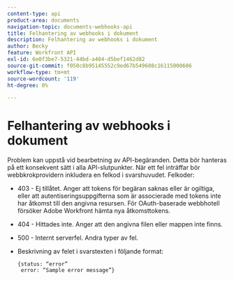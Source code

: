 ```yaml
---
content-type: api
product-area: documents
navigation-topic: documents-webhooks-api
title: Felhantering av webhooks i dokument
description: Felhantering av webhooks i dokument
author: Becky
feature: Workfront API
exl-id: 6e0f3be7-5321-44bd-a404-d5bef1462d82
source-git-commit: f050c8b95145552c9ed67b549608c16115000606
workflow-type: tm+mt
source-wordcount: '119'
ht-degree: 0%

---
```


# Felhantering av webhooks i dokument

Problem kan uppstå vid bearbetning av API-begäranden. Detta bör hanteras på ett konsekvent sätt i alla API-slutpunkter. När ett fel inträffar bör webbkrokprovidern inkludera en felkod i svarshuvudet. Felkoder:

* 403 - Ej tillåtet. Anger att tokens för begäran saknas eller är ogiltiga, eller att autentiseringsuppgifterna som är associerade med tokens inte har åtkomst till den angivna resursen. För OAuth-baserade webbhotell försöker Adobe Workfront hämta nya åtkomsttokens.

* 404 - Hittades inte. Anger att den angivna filen eller mappen inte finns.

* 500 - Internt serverfel. Andra typer av fel.

* Beskrivning av felet i svarstexten i följande format:

   ```
   {status: “error”
    error: “Sample error message”}
   ```
